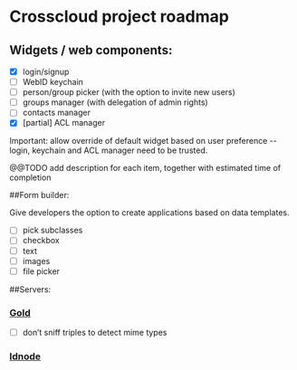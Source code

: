 # Crosscloud project roadmap

## Widgets / web components:

 * [x] login/signup
 * [ ] WebID keychain
 * [ ] person/group picker (with the option to invite new users)
 * [ ] groups manager (with delegation of admin rights)
 * [ ] contacts manager
 * [x] [partial] ACL manager

Important: allow override of default widget based on user preference -- login, keychain and ACL manager need to be trusted.

@@TODO add description for each item, together with estimated time of completion

##Form builder:

Give developers the option to create applications based on data templates. 

 * [ ] pick subclasses
 * [ ] checkbox
 * [ ] text
 * [ ] images
 * [ ] file picker

##Servers:

### [Gold](https://github.com/linkeddata/gold)
 * [ ] don’t sniff triples to detect mime types
 
### [ldnode](https://github.com/linkeddata/ldnode)
